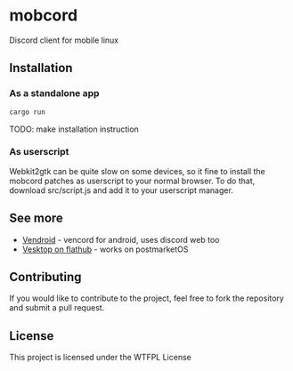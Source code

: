 # mobcord

Discord client for mobile linux

## Installation

### As a standalone app

```sh
cargo run
```

TODO: make installation instruction

### As userscript

Webkit2gtk can be quite slow on some devices, so it fine to install the mobcord patches as userscript to your normal browser.
To do that, download src/script.js and add it to your userscript manager.

## See more

- [Vendroid](https://github.com/Vencord/Vendroid) - vencord for android, uses discord web too
- [Vesktop on flathub](https://flathub.org/apps/dev.vencord.Vesktop) - works on postmarketOS 

## Contributing

If you would like to contribute to the project, feel free to fork the repository and submit a pull request.

## License

This project is licensed under the WTFPL License
